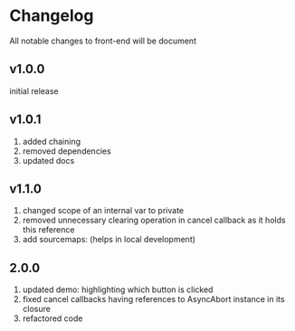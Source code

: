 # Changelog

All notable changes to front-end will be document

## v1.0.0

initial release

## v1.0.1

  1. added chaining
  2. removed dependencies
  3. updated docs

## v1.1.0

  1. changed scope of an internal var to private
  2. removed unnecessary clearing operation in cancel callback as it holds this reference
  3. add sourcemaps: (helps in local development)
## 2.0.0

  1. updated demo: highlighting which button is clicked
  2. fixed cancel callbacks having references to AsyncAbort instance in its closure
  3. refactored code




